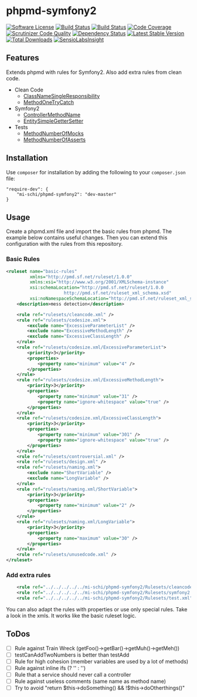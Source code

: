 # phpmd-symfony2

[![Software License](https://img.shields.io/badge/license-MIT-brightgreen.svg)](LICENSE.md)
[![Build Status](https://travis-ci.org/mi-schi/phpmd-symfony2.svg?branch=master)](https://travis-ci.org/mi-schi/phpmd-symfony2)
[![Build Status](https://scrutinizer-ci.com/g/mi-schi/phpmd-symfony2/badges/build.png?b=master)](https://scrutinizer-ci.com/g/mi-schi/phpmd-symfony2/build-status/master)
[![Code Coverage](https://scrutinizer-ci.com/g/mi-schi/phpmd-symfony2/badges/coverage.png?b=master)](https://scrutinizer-ci.com/g/mi-schi/phpmd-symfony2/?branch=master)
[![Scrutinizer Code Quality](https://scrutinizer-ci.com/g/mi-schi/phpmd-symfony2/badges/quality-score.png?b=master)](https://scrutinizer-ci.com/g/mi-schi/phpmd-symfony2/?branch=master)
[![Dependency Status](https://www.versioneye.com/user/projects/556054ac634daa30fb00115d/badge.svg?style=flat)](https://www.versioneye.com/user/projects/556054ac634daa30fb00115d)
[![Latest Stable Version](https://poser.pugx.org/mi-schi/phpmd-symfony2/v/stable)](https://packagist.org/packages/mi-schi/phpmd-symfony2)
[![Total Downloads](https://poser.pugx.org/mi-schi/phpmd-symfony2/downloads)](https://packagist.org/packages/mi-schi/phpmd-symfony2)
[![SensioLabsInsight](https://insight.sensiolabs.com/projects/892d02a2-5e5e-4b4e-b2d3-ee086edfbd78/small.png)](https://insight.sensiolabs.com/projects/892d02a2-5e5e-4b4e-b2d3-ee086edfbd78)

## Features

Extends phpmd with rules for Symfony2. Also add extra rules from clean code.

* Clean Code
    * [ClassNameSingleResponsibility](https://github.com/mi-schi/phpmd-symfony2/blob/master/Rulesets/cleancode.xml#L15-L18)
    * [MethodOneTryCatch](https://github.com/mi-schi/phpmd-symfony2/blob/master/Rulesets/cleancode.xml#L47)
* Symfony2
    * [ControllerMethodName](https://github.com/mi-schi/phpmd-symfony2/blob/master/Rulesets/symfony2.xml#L14-L16)
    * [EntitySimpleGetterSetter](https://github.com/mi-schi/phpmd-symfony2/blob/master/Rulesets/symfony2.xml#L41-L43)
* Tests
    * [MethodNumberOfMocks](https://github.com/mi-schi/phpmd-symfony2/blob/master/Rulesets/test.xml#L14-L17)
    * [MethodNumberOfAsserts](https://github.com/mi-schi/phpmd-symfony2/blob/master/Rulesets/test.xml#L56-L58)

## Installation

Use ```composer``` for installation by adding the following to your ```composer.json``` file:

```
"require-dev": {
    "mi-schi/phpmd-symfony2": "dev-master"
}
```

## Usage

Create a phpmd.xml file and import the basic rules from phpmd. The example below contains useful changes.
Then you can extend this configuration with the rules from this repository.

### Basic Rules

```xml
<ruleset name="basic-rules"
         xmlns="http://pmd.sf.net/ruleset/1.0.0"
         xmlns:xsi="http://www.w3.org/2001/XMLSchema-instance"
         xsi:schemaLocation="http://pmd.sf.net/ruleset/1.0.0
                      http://pmd.sf.net/ruleset_xml_schema.xsd"
         xsi:noNamespaceSchemaLocation="http://pmd.sf.net/ruleset_xml_schema.xsd">
    <description>mess detection</description>

    <rule ref="rulesets/cleancode.xml" />
    <rule ref="rulesets/codesize.xml">
        <exclude name="ExcessiveParameterList" />
        <exclude name="ExcessiveMethodLength" />
        <exclude name="ExcessiveClassLength" />
    </rule>
    <rule ref="rulesets/codesize.xml/ExcessiveParameterList">
        <priority>3</priority>
        <properties>
            <property name="minimum" value="4" />
        </properties>
    </rule>
    <rule ref="rulesets/codesize.xml/ExcessiveMethodLength">
        <priority>3</priority>
        <properties>
            <property name="minimum" value="31" />
            <property name="ignore-whitespace" value="true" />
        </properties>
    </rule>
    <rule ref="rulesets/codesize.xml/ExcessiveClassLength">
        <priority>3</priority>
        <properties>
            <property name="minimum" value="301" />
            <property name="ignore-whitespace" value="true" />
        </properties>
    </rule>
    <rule ref="rulesets/controversial.xml" />
    <rule ref="rulesets/design.xml" />
    <rule ref="rulesets/naming.xml">
        <exclude name="ShortVariable" />
        <exclude name="LongVariable" />
    </rule>
    <rule ref="rulesets/naming.xml/ShortVariable">
        <priority>3</priority>
        <properties>
            <property name="minimum" value="2" />
        </properties>
    </rule>
    <rule ref="rulesets/naming.xml/LongVariable">
        <priority>3</priority>
        <properties>
            <property name="maximum" value="30" />
        </properties>
    </rule>
    <rule ref="rulesets/unusedcode.xml" />
</ruleset>
```

### Add extra rules

```xml
    <rule ref="../../../../../mi-schi/phpmd-symfony2/Rulesets/cleancode.xml" />
    <rule ref="../../../../../mi-schi/phpmd-symfony2/Rulesets/symfony2.xml" />
    <rule ref="../../../../../mi-schi/phpmd-symfony2/Rulesets/test.xml" />
```

You can also adapt the rules with properties or use only special rules. Take a look in the xmls. It works like the basic ruleset logic.

## ToDos

- [ ] Rule against Train Wreck (getFoo()->getBar()->getMuh()->getMeh())
- [ ] testCanAddTwoNumbers is better than testAdd
- [ ] Rule for high cohesion (member variables are used by a lot of methods)
- [ ] Rule against inline ifs (? '' : '')
- [ ] Rule that a service should never call a controller
- [ ] Rule against useless comments (same name as method name)
- [ ] Try to avoid "return $this->doSomething() && !$this->doOtherthings()"
